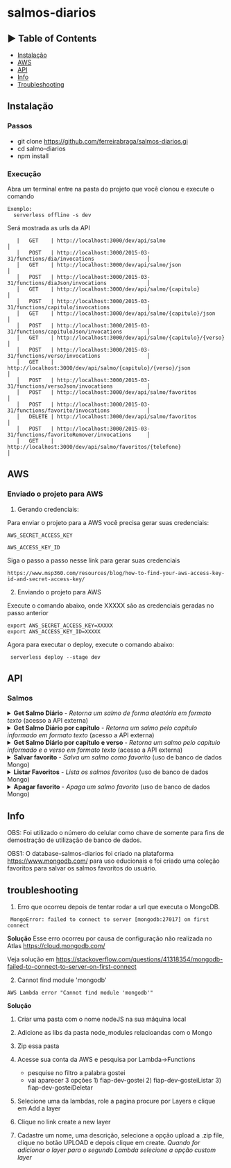 # salmos-diarios

## ► Table of Contents

- [Instalação](#instalação)
- [AWS](#AWS)
- [API](#API)
- [Info](#INFO)
- [Troubleshooting](#troubleshooting)

## Instalação

### Passos

- git clone https://github.com/ferreirabraga/salmos-diarios.gi
- cd salmo-diarios
- npm install

### Execução
Abra um terminal entre na pasta do projeto que você clonou e execute o comando

```
Exemplo:
  serverless offline -s dev

```
Será mostrada as urls da API

```
   |   GET    | http://localhost:3000/dev/api/salmo                                        │
   │   POST   | http://localhost:3000/2015-03-31/functions/dia/invocations                 │
   │   GET    | http://localhost:3000/dev/api/salmo/json                                   │
   │   POST   | http://localhost:3000/2015-03-31/functions/diaJson/invocations             │
   │   GET    | http://localhost:3000/dev/api/salmo/{capitulo}                             │
   │   POST   | http://localhost:3000/2015-03-31/functions/capitulo/invocations            │
   │   GET    | http://localhost:3000/dev/api/salmo/{capitulo}/json                        │
   │   POST   | http://localhost:3000/2015-03-31/functions/capituloJson/invocations        │
   │   GET    | http://localhost:3000/dev/api/salmo/{capitulo}/{verso}                     │
   │   POST   | http://localhost:3000/2015-03-31/functions/verso/invocations               │
   │   GET    | http://localhost:3000/dev/api/salmo/{capitulo}/{verso}/json                │
   │   POST   | http://localhost:3000/2015-03-31/functions/versoJson/invocations           │
   │   POST   | http://localhost:3000/dev/api/salmo/favoritos                              │
   │   POST   | http://localhost:3000/2015-03-31/functions/favorito/invocations            │
   │   DELETE | http://localhost:3000/dev/api/salmo/favoritos                              │
   │   POST   | http://localhost:3000/2015-03-31/functions/favoritoRemover/invocations     │
   │   GET    | http://localhost:3000/dev/api/salmo/favoritos/{telefone}                   │ 

```
## AWS
### Enviado o projeto para AWS

1) Gerando credenciais:

Para enviar o projeto para a AWS você precisa gerar suas credenciais:
```
AWS_SECRET_ACCESS_KEY

AWS_ACCESS_KEY_ID
```
Siga o passo a passo nesse link para gerar suas credenciais
```
https://www.msp360.com/resources/blog/how-to-find-your-aws-access-key-id-and-secret-access-key/
```
2) Enviando o projeto para AWS

Execute o comando abaixo, onde XXXXX são as credenciais geradas no passo anterior

```
export AWS_SECRET_ACCESS_KEY=XXXXX
export AWS_ACCESS_KEY_ID=XXXXX
```
Agora para executar o deploy, execute o comando abaixo:
```
 serverless deploy --stage dev
```

## API

### Salmos
<details>
  <summary>
    <b>Get Salmo Diário</b> - <i>Retorna um salmo de forma aleatória em formato texto</i> (acesso a API externa)
  </summary>
  <br/>
  
  <b>Endpoint: (texto)</b> `GET https://o8uad25osg.execute-api.us-east-1.amazonaws.com/dev/api/salmo`
  <br /><br />
  Retorno:<br />
  ```
1) Disse o SENHOR ao meu Senhor: Assenta-te à minha mão direita, até que ponha os teus inimigos por escabelo dos teus pés.
2) O Senhor enviará o cetro da tua fortaleza desde Sião, dizendo: Domina no meio dos teus inimigos.
3) O teu povo será mui voluntário no dia do teu poder; nos ornamentos de santidade, desde a madre da alva, tu tens o orvalho da tua mocidade.
4) Jurou o Senhor, e não se arrependerá: tu és um sacerdote eterno, segundo a ordem de Melquisedeque.
5) O Senhor, à tua direita, ferirá os reis no dia da sua ira.
6) Julgará entre os gentios; tudo encherá de corpos mortos; ferirá os cabeças de muitos países.
7)Beberá do ribeiro no caminho, por isso exaltará a cabeça.
  ```
  
<b>Endpoint: (JSON)</b> `GET - https://o8uad25osg.execute-api.us-east-1.amazonaws.com/dev/api/salmo/json`
  <br /><br />
  Retorno:<br />
  ```
  {
  "capitulo": 110,
  "versos": [
    {
      "number": 1,
      "text": "Disse o SENHOR ao meu Senhor: Assenta-te à minha mão direita, até que ponha os teus inimigos por escabelo dos teus pés."
    },
    {
      "number": 2,
      "text": "O Senhor enviará o cetro da tua fortaleza desde Sião, dizendo: Domina no meio dos teus inimigos."
    },
    {
      "number": 3,
      "text": "O teu povo será mui voluntário no dia do teu poder; nos ornamentos de santidade, desde a madre da alva, tu tens o orvalho da tua mocidade."
    },
    {
      "number": 4,
      "text": "Jurou o Senhor, e não se arrependerá: tu és um sacerdote eterno, segundo a ordem de Melquisedeque."
    },
    {
      "number": 5,
      "text": "O Senhor, à tua direita, ferirá os reis no dia da sua ira."
    },
    {
      "number": 6,
      "text": "Julgará entre os gentios; tudo encherá de corpos mortos; ferirá os cabeças de muitos países."
    },
    {
      "number": 7,
      "text": "Beberá do ribeiro no caminho, por isso exaltará a cabeça."
    }
  ]
}
  ```
  
</details>


<details>
  <summary>
    <b>Get Salmo Diário por capítulo</b> - <i>Retorna um salmo pelo capítulo informado em formato texto</i> (acesso a API externa)
  </summary>
  <br/>
  
  <b>Endpoint:(texto)</b> `GET https://o8uad25osg.execute-api.us-east-1.amazonaws.com/dev/api/salmo/{capitulo}`
  <br /><br />
  Retorno:<br />
  ```
1) Disse o SENHOR ao meu Senhor: Assenta-te à minha mão direita, até que ponha os teus inimigos por escabelo dos teus pés.
2) O Senhor enviará o cetro da tua fortaleza desde Sião, dizendo: Domina no meio dos teus inimigos.
3) O teu povo será mui voluntário no dia do teu poder; nos ornamentos de santidade, desde a madre da alva, tu tens o orvalho da tua mocidade.
4) Jurou o Senhor, e não se arrependerá: tu és um sacerdote eterno, segundo a ordem de Melquisedeque.
5) O Senhor, à tua direita, ferirá os reis no dia da sua ira.
6) Julgará entre os gentios; tudo encherá de corpos mortos; ferirá os cabeças de muitos países.
7)Beberá do ribeiro no caminho, por isso exaltará a cabeça.
  ```
  
  <b>Endpoint:(JSON)</b> `GET https://o8uad25osg.execute-api.us-east-1.amazonaws.com/dev/api/salmo/{capitulo}/json`
  <br /><br />
  Retorno:<br />
  ```
  {
  "capitulo": 110,
  "versos": [
    {
      "number": 1,
      "text": "Disse o SENHOR ao meu Senhor: Assenta-te à minha mão direita, até que ponha os teus inimigos por escabelo dos teus pés."
    },
    {
      "number": 2,
      "text": "O Senhor enviará o cetro da tua fortaleza desde Sião, dizendo: Domina no meio dos teus inimigos."
    },
    {
      "number": 3,
      "text": "O teu povo será mui voluntário no dia do teu poder; nos ornamentos de santidade, desde a madre da alva, tu tens o orvalho da tua mocidade."
    },
    {
      "number": 4,
      "text": "Jurou o Senhor, e não se arrependerá: tu és um sacerdote eterno, segundo a ordem de Melquisedeque."
    },
    {
      "number": 5,
      "text": "O Senhor, à tua direita, ferirá os reis no dia da sua ira."
    },
    {
      "number": 6,
      "text": "Julgará entre os gentios; tudo encherá de corpos mortos; ferirá os cabeças de muitos países."
    },
    {
      "number": 7,
      "text": "Beberá do ribeiro no caminho, por isso exaltará a cabeça."
    }
  ]
}
  ```
</details>

<details>
  <summary>
    <b>Get Salmo Diário por capítulo e verso</b> - <i>Retorna um salmo pelo capítulo informado e o verso em formato texto</i> (acesso a API externa)
  </summary>
  <br/>
  
  <b>Endpoint:(texto)</b> `GET https://o8uad25osg.execute-api.us-east-1.amazonaws.com/dev/api/salmo/{capitulo}/{verso}`
  <br /><br />
  Retorno:<br />
  ```
1) Disse o SENHOR ao meu Senhor: Assenta-te à minha mão direita, até que ponha os teus inimigos por escabelo dos teus pés.
2) O Senhor enviará o cetro da tua fortaleza desde Sião, dizendo: Domina no meio dos teus inimigos.
3) O teu povo será mui voluntário no dia do teu poder; nos ornamentos de santidade, desde a madre da alva, tu tens o orvalho da tua mocidade.
4) Jurou o Senhor, e não se arrependerá: tu és um sacerdote eterno, segundo a ordem de Melquisedeque.
5) O Senhor, à tua direita, ferirá os reis no dia da sua ira.
6) Julgará entre os gentios; tudo encherá de corpos mortos; ferirá os cabeças de muitos países.
7)Beberá do ribeiro no caminho, por isso exaltará a cabeça.
  ```

  
  <b>Endpoint:(JSON)</b> `GET https://o8uad25osg.execute-api.us-east-1.amazonaws.com/dev/api/salmo/{capitulo}/{verso}/json`
  <br /><br />
  
  ```
  {
    "capitulo": 110,
    "verso": 2,
    "texto": "O Senhor enviará o cetro da tua fortaleza desde Sião, dizendo: Domina no meio dos teus inimigos."
  }
  ```
</details>


 <details>
  <summary>
    <b>Salvar favorito</b> - <i>Salva um salmo como favorito</i> (uso de banco de dados Mongo)
  </summary>
  <br/>
  
  <b>Endpoint:(texto)</b> `POST - https://o8uad25osg.execute-api.us-east-1.amazonaws.com/dev/api/salmo`
  <br /><br />
  Requisição:<br />
  ```
{
  "telefone":"{insiraSeuTelefone}",
  "capitulo":"30",
  "verso":"1",
  "texto":"Teste"
}
  ```
  Retorno sucesso:<br />
  ```
{
    "codigo": 1,
    "mensagem": "Salmos cadastrado com sucesso."
}
  ```
  Retorno erro:<br />
  ```
{
    "codigo": 0,
    "mensagem": "Salmos já cadastrado anteriormente."
}
  ```

</details>

 <details>
  <summary>
    <b>Listar Favoritos</b> - <i>Lista os salmos favoritos</i>  (uso de banco de dados Mongo)
  </summary>
  <br/>
  
  <b>Endpoint:(texto)</b> `GET - https://o8uad25osg.execute-api.us-east-1.amazonaws.com/dev/api/salmo/favorito/{telefone}  `
  <br /><br />
  
  
  Retorno sucesso:<br />
  ```

    "codigo": 1,
    "dados": [
        {
            "_id": "63b8e08fc18dfa165995891c",
            "telefone": "5561981526669",
            "capitulo:": "30",
            "verso": "1",
            "texto": "Teste"
        },
        {
            "_id": "63b9846fa77ef30008cd6f8a",
            "telefone": "5561981526669",
            "capitulo:": "1",
            "verso": "1",
            "texto": "Teste 1"
        }
    ]
}
  ```
  Retorno erro:<br />
  ```
{
    "codigo": 0,
    "mensagem": "Não existem salmos para esse telefone informado."
}
  ```

</details>

<details>
  <summary>
    <b>Apagar favorito</b> - <i>Apaga um salmo favorito</i> (uso de banco de dados Mongo)
  </summary>
  <br/>
  
  <b>Endpoint:(texto)</b> `DETELE - https://o8uad25osg.execute-api.us-east-1.amazonaws.com/dev/api/salmo`
  <br /><br />
  Requisição:<br />
   ```
  {
    "telefone":"{insiraSeuTelefone}",
    "capitulo":"30",
    "verso":"1"
  }
  ```
  Retorno sucesso:<br />
  
   ```
{
    "codigo": 1,
    "mensagem": "Salmo excluído com sucesso."
}
  ```
  Retorno erro:<br />
   ```
{
    "codigo": 0,
    "mensagem": "Salmo não cadastrado com favorito."
}
 ```

</details>

## Info
OBS: Foi utilizado o número do celular como chave de somente para fins de demostração de utilização de banco de dados.

OBS1: O database-salmos-diarios foi criado na plataforma https://www.mongodb.com/ para uso educionais e foi criado uma coleção favoritos para salvar os salmos favoritos do usuário.

## troubleshooting
1) Erro que ocorreu depois de tentar rodar a url que executa o MongoDB.
```
 MongoError: failed to connect to server [mongodb:27017] on first connect
```
<b> Solução</b>
Esse erro ocorreu por causa de configuração não realizada no Atlas https://cloud.mongodb.com/

Veja solução em https://stackoverflow.com/questions/41318354/mongodb-failed-to-connect-to-server-on-first-connect

2) Cannot find module 'mongodb'

```
AWS Lambda error "Cannot find module 'mongodb'"
```
<b> Solução</b>
1) Criar uma pasta com o nome nodeJS na sua máquina local
2) Adicione as libs da pasta node_modules relacioandas com o Mongo
3) Zip essa pasta
4) Acesse sua conta da AWS e pesquisa por Lambda->Functions
   - pesquise no filtro a palabra gostei
   - vai aparecer 3 opções 1) fiap-dev-gostei
                           2) fiap-dev-gosteiListar
                           3) fiap-dev-gosteiDeletar

5) Selecione uma da lambdas, role a pagina procure por Layers e clique em Add a layer
6) Clique no link create a new layer
7) Cadastre um nome, uma descrição, selecione a opção upload a .zip file, clique no botão UPLOAD e depois clique em create.
   <i>Quando for adicionar o layer para o segundo Lambda selecione a opção custom layer</i>
